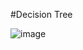 #Decision Tree

![image](https://user-images.githubusercontent.com/20191454/164057835-529bdaba-6ae7-4f1a-83d8-dd7669d7835d.png)
